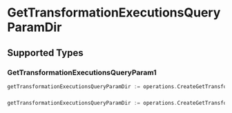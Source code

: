 # GetTransformationExecutionsQueryParamDir


## Supported Types

### GetTransformationExecutionsQueryParam1

```go
getTransformationExecutionsQueryParamDir := operations.CreateGetTransformationExecutionsQueryParamDirGetTransformationExecutionsQueryParam1(operations.GetTransformationExecutionsQueryParam1{/* values here */})
```

### 

```go
getTransformationExecutionsQueryParamDir := operations.CreateGetTransformationExecutionsQueryParamDirArrayOfgetTransformationExecutionsQueryParamTransformationExecutions2([]operations.GetTransformationExecutionsQueryParamTransformationExecutions2{/* values here */})
```

